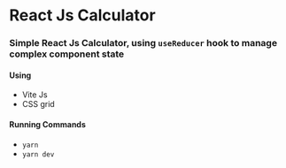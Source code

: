 # React Js Calculator

### Simple React Js Calculator, using `useReducer` hook to manage complex component state

#### Using
- Vite Js
- CSS grid

#### Running Commands
- `yarn`
- `yarn dev`
